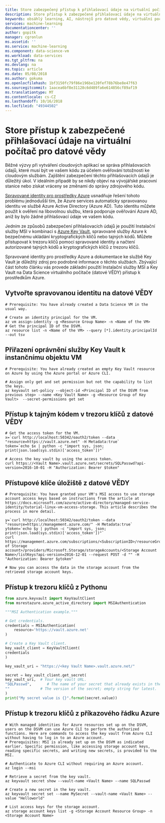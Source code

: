 ```yaml
---
title: Store zabezpečený přístup k přihlašovací údaje na virtuální počítač pro datové vědy – Azure | Dokumentace Microsoftu
description: Store přístup k zabezpečené přihlašovací údaje na virtuální počítač pro datové vědy.
keywords: obsáhlý learning, AI, nástrojů pro datové vědy, virtuální počítač pro datové vědy, geoprostorové analýzy, vědecké zpracování týmových dat
services: machine-learning
documentationcenter: ''
author: gopitk
manager: cgronlun
ms.assetid: ''
ms.service: machine-learning
ms.component: data-science-vm
ms.workload: data-services
ms.tgt_pltfrm: na
ms.devlang: na
ms.topic: article
ms.date: 05/08/2018
ms.author: gokuma
ms.openlocfilehash: 1bf3150fc79f86e196be120fef78b76be8e47f63
ms.sourcegitcommit: 1aacea6bf8e31128c6d489fa6e614856cf89af19
ms.translationtype: MT
ms.contentlocale: cs-CZ
ms.lasthandoff: 10/16/2018
ms.locfileid: "49344502"
---
```

# <a name="store-access-credentials-on-the-data-science-virtual-machine-securely"></a>Store přístup k zabezpečené přihlašovací údaje na virtuální počítač pro datové vědy

Běžné výzvy při vytváření cloudových aplikací se správa přihlašovacích údajů, které musí být ve vašem kódu za účelem ověřování totožnosti ke cloudovým službám. Zajištění zabezpečení těchto přihlašovacích údajů je důležitý úkol. V ideálním případě by se nikdy objeví na vývojářské pracovní stanice nebo získat vráceny se změnami do správy zdrojového kódu. 

[Spravované identity pro prostředky Azure](https://docs.microsoft.com/azure/active-directory/managed-service-identity/overview) usnadňuje řešení tohoto problému jednodušší tím, že Azure services automaticky spravovanou identitu ve službě Azure Active Directory (Azure AD). Tuto identitu můžete použít k ověření na libovolnou službu, která podporuje ověřování Azure AD, aniž by bylo žádné přihlašovací údaje ve vašem kódu. 

Jedním ze způsobů zabezpečení přihlašovacích údajů je použití Instalační služby MSI v kombinaci s [Azure Key Vault](https://docs.microsoft.com/azure/key-vault/), spravované služby Azure k bezpečnému ukládání kryptografických klíčů nebo tajných kódů. Můžete přistupovat k trezoru klíčů pomocí spravované identity a načtení autorizované tajných kódů a kryptografických klíčů z trezoru klíčů. 

Spravované identity pro prostředky Azure a dokumentace ke službě Key Vault je důležitý zdroj pro podrobné informace o těchto službách. Zbývající část tohoto článku vás provede základní použití Instalační služby MSI a Key Vault na Data Science virtuálního počítače (datové VĚDY) přístup k prostředkům Azure. 

## <a name="create-a-managed-identity-on-the-dsvm"></a>Vytvořte spravovanou identitu na datové VĚDY 


```
# Prerequisite: You have already created a Data Science VM in the usual way.

# Create an identity principal for the VM.
az vm assign-identity -g <Resource Group Name> -n <Name of the VM>
# Get the principal ID of the DSVM.
az resource list -n <Name of the VM> --query [*].identity.principalId --out tsv
```


## <a name="assign-key-vault-access-permission-to-a-vm-principal"></a>Přiřazení oprávnění služby Key Vault k instančnímu objektu VM
```
# Prerequisite: You have already created an empty Key Vault resource on Azure by using the Azure portal or Azure CLI. 

# Assign only get and set permission but not the capability to list the keys.
az keyvault set-policy --object-id <Principal ID of the DSVM from previous step> --name <Key Vault Name> -g <Resource Group of Key Vault>  --secret-permissions get set
```

## <a name="access-a-secret-in-the-key-vault-from-the-dsvm"></a>Přístup k tajným kódem v trezoru klíčů z datové VĚDY

```
# Get the access token for the VM.
x=`curl http://localhost:50342/oauth2/token --data "resource=https://vault.azure.net" -H Metadata:true`
token=`echo $x | python -c "import sys, json; print(json.load(sys.stdin)['access_token'])"`

# Access the key vault by using the access token. 
curl https://<Vault Name>.vault.azure.net/secrets/SQLPasswd?api-version=2016-10-01 -H "Authorization: Bearer $token"
```

## <a name="access-storage-keys-from-the-dsvm"></a>Přístupové klíče úložiště z datové VĚDY

```
# Prerequisite: You have granted your VM's MSI access to use storage account access keys based on instructions from the article at https://docs.microsoft.com/azure/active-directory/managed-service-identity/tutorial-linux-vm-access-storage. This article describes the process in more detail.

y=`curl http://localhost:50342/oauth2/token --data "resource=https://management.azure.com/" -H Metadata:true`
ytoken=`echo $y | python -c "import sys, json; print(json.load(sys.stdin)['access_token'])"`
curl https://management.azure.com/subscriptions/<SubscriptionID>/resourceGroups/<ResourceGroup of Storage account>/providers/Microsoft.Storage/storageAccounts/<Storage Account Name>/listKeys?api-version=2016-12-01 --request POST -d "" -H "Authorization: Bearer $ytoken"

# Now you can access the data in the storage account from the retrieved storage account keys.
```
## <a name="access-the-key-vault-from-python"></a>Přístup k trezoru klíčů z Pythonu

```python
from azure.keyvault import KeyVaultClient
from msrestazure.azure_active_directory import MSIAuthentication

"""MSI Authentication example."""

# Get credentials.
credentials = MSIAuthentication(
    resource='https://vault.azure.net'
)

# Create a Key Vault client.
key_vault_client = KeyVaultClient(
credentials
)

key_vault_uri = "https://<key Vault Name>.vault.azure.net/"

secret = key_vault_client.get_secret(
key_vault_uri,  # Your key vault URL.
"SQLPasswd",       # The name of your secret that already exists in the key vault.
""              # The version of the secret; empty string for latest.
)
print("My secret value is {}".format(secret.value))
```

## <a name="access-the-key-vault-from-azure-cli"></a>Přístup k trezoru klíčů z příkazového řádku Azure

```
# With managed identities for Azure resources set up on the DSVM, users on the DSVM can use Azure CLI to perform the authorized functions. Here are commands to access the key vault from Azure CLI without having to log in to an Azure account. 
# Prerequisites: MSI is already set up on the DSVM as indicated earlier. Specific permission, like accessing storage account keys, reading specific secrets, and writing new secrets, is provided to the MSI. 

# Authenticate to Azure CLI without requiring an Azure account. 
az login --msi

# Retrieve a secret from the key vault. 
az keyvault secret show --vault-name <Vault Name> --name SQLPasswd

# Create a new secret in the key vault.
az keyvault secret set --name MySecret --vault-name <Vault Name> --value "Helloworld"

# List access keys for the storage account.
az storage account keys list -g <Storage Account Resource Group> -n <Storage Account Name>
```
